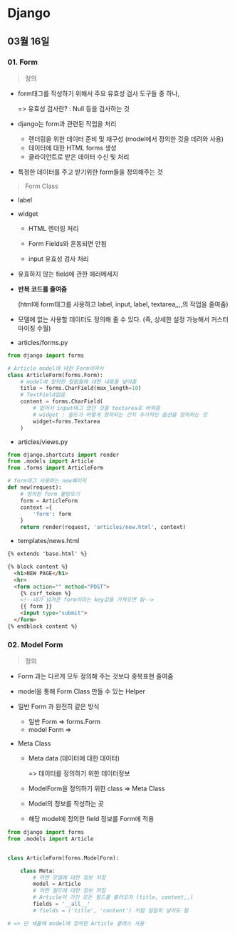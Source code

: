 # Django

## 03월 16일

### 01. Form

> 정의

- form태그를 작성하기 위해서 주요 유효성 검사 도구들 중 하나,

  => 유효성 검사란? :  Null 등을 검사하는 것

- django는 form과 관련된 작업을 처리

  - 렌더링을 위한 데이터 준비 및 재구성 (model에서 정의한 것을 데려와 사용)
  - 데이터에 대한 HTML forms 생성
  - 클라이언트로 받은 데이터 수신 및 처리

- 특정한 데이터를 주고 받기위한 form들을 정의해주는 것



> Form Class

- label

- widget

  - HTML 렌더링 처리

  - Form Fields와 혼동되면 안됨
  - input 유효성 검사 처리

- 유효하지 않는 field에 관한 에러메세지

- **반복 코드를 줄여줌**

  (html에 form태그를 사용하고 label, input, label, textarea,,,,의 작업을 줄여줌)

- 모델에 없는 사용할 데이터도 정의해 줄 수 있다. (즉, 상세한 설정 가능해서 커스터마이징 수월)

- articles/forms.py

```python
from django import forms

# Article model에 대한 Form이여서
class ArticleForm(forms.Form):
    # model에 정의한 컬럼들에 대한 내용들 넣어줌
    title = forms.CharField(max_length=10)
    # TextField없음
    content = forms.CharField(
        # 없어서 input태그 였던 것을 textarea로 바꿔줌
        # widget : 필드가 어떻게 정의되는 건지 추가적인 옵션을 정의하는 것
        widget=forms.Textarea
    )
```

- articles/views.py

```python
from django.shortcuts import render
from .models import Article
from .forms import ArticleForm

# form태그 사용하는 new페이지
def new(request):
    # 정의한 form 불렁오기
    form = ArticleForm
    context ={
        'form': form
    }
    return render(request, 'articles/new.html', context)
```

- templates/news.html

```html
{% extends 'base.html' %}

{% block content %}
  <h1>NEW PAGE</h1>
  <hr>
  <form action="" method="POST">
    {% csrf_token %}
    <!--내가 넘겨준 form이라는 key값을 가져오면 됨-->
    {{ form }}
    <input type="submit">
  </form>
{% endblock content %}
```



### 02. Model Form

> 정의

- Form 과는 다르게 모두 정의해 주는 것보다 중복표현 줄여줌

- model을 통해 Form Class 만들 수 있는 Helper

- 일반 Form 과 완전히 같은 방식

  - 일반 Form => forms.Form
  - model Form =>

- Meta Class

  - Meta data (데이터에 대한 데이터)

    => 데이터를 정의하기 위한 데이터정보

  - ModelForm을 정의하기 위한 class => Meta Class

  - Model의 정보를 작성하는 곳

  - 해당 model에 정의한 field 정보를 Form에 적용

```python
from django import forms
from .models import Article


class ArticleForm(forms.ModelForm):

    class Meta:
        # 어떤 모델에 대한 정보 저장
        model = Article
        # 어떤 필드에 대한 정보 저장
        # Article이 가진 모든 필드를 불러오자 (title, content,,)
        fields = '__all__'
        # fields = ('title', 'content') 처럼 일일히 넣어도 됨

# => 단 세줄에 model에 정의한 Article 클래스 사용
```

